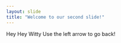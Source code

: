 ```yaml
---
layout: slide
title: "Welcome to our second slide!"
---
```

Hey Hey Witty
Use the left arrow to go back!
